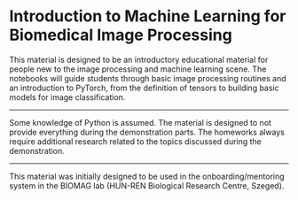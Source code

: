 # Introduction to Machine Learning for Biomedical Image Processing

This material is designed to be an introductory educational material for people new to the image processing and machine learning scene. The notebooks will guide students through basic image processing routines and an introduction to PyTorch, from the definition of tensors to building basic models for image classification.

---

Some knowledge of Python is assumed. The material is designed to not provide everything during the demonstration parts. The homeworks always require additional research related to the topics discussed during the demonstration.

---

This material was initially designed to be used in the onboarding/mentoring system in the BIOMAG lab (HUN-REN Biological Research Centre, Szeged).
